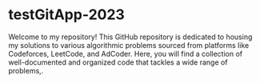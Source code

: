 # testGitApp-2023
Welcome to my repository! This GitHub repository is dedicated to housing my solutions to various algorithmic problems sourced from platforms like Codeforces, LeetCode, and AdCoder. Here, you will find a collection of well-documented and organized code that tackles a wide range of problems,.
